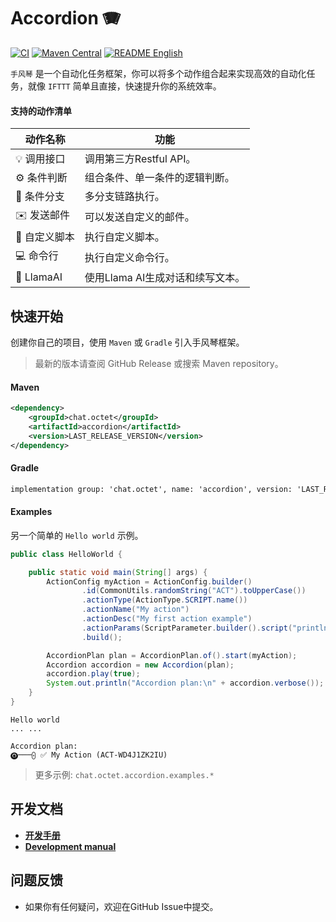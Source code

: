# Accordion 🪗

[![CI](https://github.com/eoctet/accordion/actions/workflows/maven_build_deploy.yml/badge.svg)](https://github.com/eoctet/accordion/actions/workflows/maven_build_deploy.yml)
[![Maven Central](https://img.shields.io/maven-central/v/chat.octet/accordion?color=orange)](https://mvnrepository.com/artifact/chat.octet/accordion)
[![README English](https://img.shields.io/badge/Lang-English-red)](./README.md)

`手风琴` 是一个自动化任务框架，你可以将多个动作组合起来实现高效的自动化任务，就像 `IFTTT` 简单且直接，快速提升你的系统效率。

#### 支持的动作清单

| 动作名称       | 功能                   |
|------------|----------------------|
| 💡 调用接口    | 调用第三方Restful API。    |
| ⚙️ 条件判断    | 组合条件、单一条件的逻辑判断。      |
| 🔗 条件分支    | 多分支链路执行。             |
| ✉️ 发送邮件    | 可以发送自定义的邮件。          |
| 📝 自定义脚本   | 执行自定义脚本。             |
| 💻 命令行     | 执行自定义命令行。            |
| 🤖 LlamaAI | 使用Llama AI生成对话和续写文本。 |

## 快速开始

创建你自己的项目，使用 `Maven` 或 `Gradle` 引入手风琴框架。

> 最新的版本请查阅 GitHub Release 或搜索 Maven repository。

#### Maven

```xml
<dependency>
    <groupId>chat.octet</groupId>
    <artifactId>accordion</artifactId>
    <version>LAST_RELEASE_VERSION</version>
</dependency>
```

#### Gradle
```txt
implementation group: 'chat.octet', name: 'accordion', version: 'LAST_RELEASE_VERSION'
```

#### Examples

另一个简单的 `Hello world` 示例。

```java
public class HelloWorld {

    public static void main(String[] args) {
        ActionConfig myAction = ActionConfig.builder()
                .id(CommonUtils.randomString("ACT").toUpperCase())
                .actionType(ActionType.SCRIPT.name())
                .actionName("My action")
                .actionDesc("My first action example")
                .actionParams(ScriptParameter.builder().script("println('Hello world')").build())
                .build();

        AccordionPlan plan = AccordionPlan.of().start(myAction);
        Accordion accordion = new Accordion(plan);
        accordion.play(true);
        System.out.println("Accordion plan:\n" + accordion.verbose());
    }
}
```


```text
Hello world
... ...

Accordion plan:
🅞───⨀ ✅ My Action (ACT-WD4J1ZK2IU)
```

> 更多示例: `chat.octet.accordion.examples.*`


## 开发文档

- __[开发手册](https://github.com/eoctet/accordion/wiki/开发手册)__
- __[Development manual](https://github.com/eoctet/accordion/wiki/Development-manual)__


## 问题反馈

- 如果你有任何疑问，欢迎在GitHub Issue中提交。